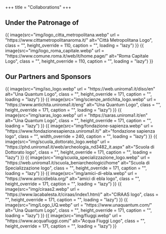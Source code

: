 +++
title = "Collaborations"
+++

## Under the Patronage of

<div class="sponsors">
    {{ image(src="img/logo_citta_metropolitana.webp" url = "https://www.cittametropolitanaroma.it/" alt="Città Metropolitana Logo", class = "", height_override = 110, caption = "", loading = "lazy") }}
    {{ image(src="img/logo_roma_capitale.webp" url = "https://www.comune.roma.it/web/it/home.page/" alt="Roma Capitale Logo", class = "", height_override = 110, caption = "", loading = "lazy") }}
    <!-- {{ image(src="img/logo_regione_lazio.webp" url = "https://www.regione.lazio.it/" alt="Regione Lazio Logo", class = "", height_override = 110, caption = "", loading = "lazy") }} -->
</div>

## Our Partners and Sponsors

<div class="sponsors">
    {{ image(src="img/iso_logo.webp" url = "https://web.uniroma1.it/diso/en" alt="Una Quantum Logo", class = "", height_override = 171, caption = "", loading = "lazy") }}
    {{ image(src="img/scienze_antichita_logo.webp" url = "https://www.antichita.uniroma1.it/eng" alt="Una Quantum Logo", class = "", height_override = 171, caption = "", loading = "lazy") }}
    {{ image(src="img/saras_logo.webp" url = "https://saras.uniroma1.it/en" alt="Una Quantum Logo", class = "", height_override = 171, caption = "", loading = "lazy") }}
    {{ image(src="img/fondazione-sapienza.webp" url = "https://www.fondazionesapienza.uniroma1.it/" alt="fondazione sapienza logo", class = "", width_override = 240, caption = "", loading = "lazy") }}
    {{ image(src="img/scuola_dottorato_logo.webp" url = "https://phd.uniroma1.it/web/archeologia_nd3482_it.aspx" alt="Scuola di Dottorato logo", class = "", height_override = 171, caption = "", loading = "lazy") }}
    {{ image(src="img/scuola_specializzazione_logo.webp" url = "https://web.uniroma1.it/scuola_beniarcheologici/home" alt="Scuola di Specializzazione logo", class = "", height_override = 171, caption = "", loading = "lazy") }}
    <!-- {{ image(src="img/mvoem.webp" url = "https://web.uniroma1.it/mvoem/home" alt="MVOEM Logo", class = "", height_override = 171, caption = "", loading = "lazy") }}
    {{ image(src="img/ismeo.webp" url = "https://www.ismeo.eu/" alt="ISMEO Logo", class = "", height_override = 171, caption = "", loading = "lazy") }}  -->
    {{ image(src="img/amici-di-ebla.webp" url = "https://www.amicidiebla.org/" alt="amici di ebla logo", class = "", height_override = 171, caption = "", loading = "lazy") }}
    {{ image(src="img/ciraas2.webp" url = "https://www.lacabalesta.it/ciraas/index1.html/" alt="CIRAAS logo", class = "", height_override = 171, caption = "", loading = "lazy") }}
    {{ image(src="img/Logo_UQ.webp" url = "https://www.unaquantum.com/" alt="Una Quantum Logo", class = "", height_override = 171, caption = "", loading = "lazy") }}
    {{ image(src="img/fiuggi.webp" url = "https://www.acquafiuggi.com/" alt="Acqua Fiuggi Logo", class = "", height_override = 171, caption = "", loading = "lazy") }}
</div>

